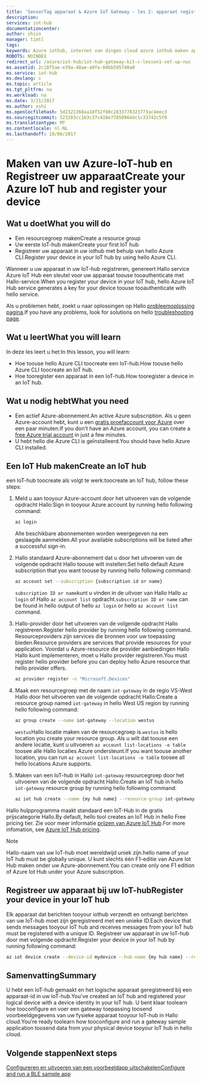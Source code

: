 ```yaml
---
title: 'SensorTag apparaat & Azure IoT Gateway - les 2: apparaat registreren | Microsoft Docs'
description: 
services: iot-hub
documentationcenter: 
author: shizn
manager: timtl
tags: 
keywords: Azure iothub, internet van dingen cloud azure iothub maken apparaat, ti sensortag, ti uitschakelen
ROBOTS: NOINDEX
redirect_url: /azure/iot-hub/iot-hub-gateway-kit-c-lesson1-set-up-nuc
ms.assetid: 2c18f5ae-e39a-48ae-a9fe-04bb595740a0
ms.service: iot-hub
ms.devlang: c
ms.topic: article
ms.tgt_pltfrm: na
ms.workload: na
ms.date: 3/21/2017
ms.author: xshi
ms.openlocfilehash: 5d2322268aa18f52f60c2833778323773ac4eec3
ms.sourcegitcommit: 523283cc1b3c37c428e77850964dc1c33742c5f0
ms.translationtype: MT
ms.contentlocale: nl-NL
ms.lasthandoff: 10/06/2017
---
```

# <a name="create-your-azure-iot-hub-and-register-your-device"></a><span data-ttu-id="4d45d-103">Maken van uw Azure-IoT-hub en Registreer uw apparaat</span><span class="sxs-lookup"><span data-stu-id="4d45d-103">Create your Azure IoT hub and register your device</span></span>

## <a name="what-you-will-do"></a><span data-ttu-id="4d45d-104">Wat u doet</span><span class="sxs-lookup"><span data-stu-id="4d45d-104">What you will do</span></span>

- <span data-ttu-id="4d45d-105">Een resourcegroep maken</span><span class="sxs-lookup"><span data-stu-id="4d45d-105">Create a resource group</span></span>
- <span data-ttu-id="4d45d-106">Uw eerste IoT-hub maken</span><span class="sxs-lookup"><span data-stu-id="4d45d-106">Create your first IoT hub</span></span>
- <span data-ttu-id="4d45d-107">Registreer uw apparaat in uw iothub met behulp van hello Azure CLI.</span><span class="sxs-lookup"><span data-stu-id="4d45d-107">Register your device in your IoT hub by using hello Azure CLI.</span></span> 

<span data-ttu-id="4d45d-108">Wanneer u uw apparaat in uw IoT-hub registreren, genereert Hallo service Azure IoT Hub een sleutel voor uw apparaat toouse tooauthenticate met Hallo-service.</span><span class="sxs-lookup"><span data-stu-id="4d45d-108">When you register your device in your IoT hub, hello Azure IoT Hub service generates a key for your device toouse tooauthenticate with hello service.</span></span> 

<span data-ttu-id="4d45d-109">Als u problemen hebt, zoekt u naar oplossingen op Hallo [probleemoplossing pagina](iot-hub-gateway-kit-c-troubleshooting.md).</span><span class="sxs-lookup"><span data-stu-id="4d45d-109">If you have any problems, look for solutions on hello [troubleshooting page](iot-hub-gateway-kit-c-troubleshooting.md).</span></span>

## <a name="what-you-will-learn"></a><span data-ttu-id="4d45d-110">Wat u leert</span><span class="sxs-lookup"><span data-stu-id="4d45d-110">What you will learn</span></span>

<span data-ttu-id="4d45d-111">In deze les leert u het:</span><span class="sxs-lookup"><span data-stu-id="4d45d-111">In this lesson, you will learn:</span></span>

- <span data-ttu-id="4d45d-112">Hoe toouse hello Azure CLI toocreate een IoT-hub.</span><span class="sxs-lookup"><span data-stu-id="4d45d-112">How toouse hello Azure CLI toocreate an IoT hub.</span></span>
- <span data-ttu-id="4d45d-113">Hoe tooregister een apparaat in een IoT-hub.</span><span class="sxs-lookup"><span data-stu-id="4d45d-113">How tooregister a device in an IoT hub.</span></span>

## <a name="what-you-need"></a><span data-ttu-id="4d45d-114">Wat u nodig hebt</span><span class="sxs-lookup"><span data-stu-id="4d45d-114">What you need</span></span>

- <span data-ttu-id="4d45d-115">Een actief Azure-abonnement.</span><span class="sxs-lookup"><span data-stu-id="4d45d-115">An active Azure subscription.</span></span> <span data-ttu-id="4d45d-116">Als u geen Azure-account hebt, kunt u een [gratis proefaccount voor Azure](http://azure.microsoft.com/pricing/free-trial/) over een paar minuten.</span><span class="sxs-lookup"><span data-stu-id="4d45d-116">If you don't have an Azure account, you can create a [free Azure trial account](http://azure.microsoft.com/pricing/free-trial/) in just a few minutes.</span></span>
- <span data-ttu-id="4d45d-117">U hebt hello die Azure CLI is geïnstalleerd.</span><span class="sxs-lookup"><span data-stu-id="4d45d-117">You should have hello Azure CLI installed.</span></span>

## <a name="create-an-iot-hub"></a><span data-ttu-id="4d45d-118">Een IoT Hub maken</span><span class="sxs-lookup"><span data-stu-id="4d45d-118">Create an IoT hub</span></span>

<span data-ttu-id="4d45d-119">een IoT-hub toocreate als volgt te werk:</span><span class="sxs-lookup"><span data-stu-id="4d45d-119">toocreate an IoT hub, follow these steps:</span></span>

1. <span data-ttu-id="4d45d-120">Meld u aan tooyour Azure-account door het uitvoeren van de volgende opdracht Hallo:</span><span class="sxs-lookup"><span data-stu-id="4d45d-120">Sign in tooyour Azure account by running hello following command:</span></span>

   ```bash
   az login
   ```

   <span data-ttu-id="4d45d-121">Alle beschikbare abonnementen worden weergegeven na een geslaagde aanmelden.</span><span class="sxs-lookup"><span data-stu-id="4d45d-121">All your available subscriptions will be listed after a successful sign-in.</span></span>

2. <span data-ttu-id="4d45d-122">Hallo standaard Azure-abonnement dat u door het uitvoeren van de volgende opdracht Hallo toouse wilt instellen:</span><span class="sxs-lookup"><span data-stu-id="4d45d-122">Set hello default Azure subscription that you want toouse by running hello following command:</span></span>

   ```bash
   az account set --subscription {subscription id or name}
   ```

   <span data-ttu-id="4d45d-123">`subscription ID or name`kunt u vinden in de uitvoer van Hallo Hallo `az login` of Hallo `az account list` opdracht.</span><span class="sxs-lookup"><span data-stu-id="4d45d-123">`subscription ID or name` can be found in hello output of hello `az login` or hello `az account list` command.</span></span>

3. <span data-ttu-id="4d45d-124">Hallo-provider door het uitvoeren van de volgende opdracht Hallo registreren.</span><span class="sxs-lookup"><span data-stu-id="4d45d-124">Register hello provider by running hello following command.</span></span> <span data-ttu-id="4d45d-125">Resourceproviders zijn services die bronnen voor uw toepassing bieden.</span><span class="sxs-lookup"><span data-stu-id="4d45d-125">Resource providers are services that provide resources for your application.</span></span> <span data-ttu-id="4d45d-126">Voordat u Azure-resource die provider aanbiedingen Hallo Hallo kunt implementeren, moet u Hallo provider registreren.</span><span class="sxs-lookup"><span data-stu-id="4d45d-126">You must register hello provider before you can deploy hello Azure resource that hello provider offers.</span></span>

   ```bash
   az provider register -n "Microsoft.Devices"
   ```

4. <span data-ttu-id="4d45d-127">Maak een resourcegroep met de naam `iot-gateway` in de regio VS-West Hallo door het uitvoeren van de volgende opdracht Hallo:</span><span class="sxs-lookup"><span data-stu-id="4d45d-127">Create a resource group named `iot-gateway` in hello West US region by running hello following command:</span></span>

   ```bash
   az group create --name iot-gateway --location westus
   ```
   
   <span data-ttu-id="4d45d-128">`westus`Hallo locatie maken van de resourcegroep is.</span><span class="sxs-lookup"><span data-stu-id="4d45d-128">`westus` is hello location you create your resource group.</span></span> <span data-ttu-id="4d45d-129">Als u wilt dat toouse een andere locatie, kunt u uitvoeren `az account list-locations -o table` toosee alle Hallo locaties Azure ondersteunt.</span><span class="sxs-lookup"><span data-stu-id="4d45d-129">If you want toouse another location, you can run `az account list-locations -o table` toosee all hello locations Azure supports.</span></span>

5. <span data-ttu-id="4d45d-130">Maken van een IoT-hub in Hallo `iot-gateway` resourcegroep door het uitvoeren van de volgende opdracht Hallo:</span><span class="sxs-lookup"><span data-stu-id="4d45d-130">Create an IoT hub in hello `iot-gateway` resource group by running hello following command:</span></span>

   ```bash
   az iot hub create --name {my hub name} --resource-group iot-gateway
   ```

<span data-ttu-id="4d45d-131">Hallo hulpprogramma maakt standaard een IoT-Hub in de gratis prijscategorie Hallo.</span><span class="sxs-lookup"><span data-stu-id="4d45d-131">By default, hello tool creates an IoT Hub in hello Free pricing tier.</span></span> <span data-ttu-id="4d45d-132">Zie voor meer informatie [prijzen van Azure IoT Hub](https://azure.microsoft.com/pricing/details/iot-hub/).</span><span class="sxs-lookup"><span data-stu-id="4d45d-132">For more infomation, see [Azure IoT Hub pricing](https://azure.microsoft.com/pricing/details/iot-hub/).</span></span>

> [!NOTE]
> <span data-ttu-id="4d45d-133">Hallo-naam van uw IoT-hub moet wereldwijd uniek zijn.</span><span class="sxs-lookup"><span data-stu-id="4d45d-133">hello name of your IoT hub must be globally unique.</span></span> <span data-ttu-id="4d45d-134">U kunt slechts één F1-editie van Azure Iot Hub maken onder uw Azure-abonnement.</span><span class="sxs-lookup"><span data-stu-id="4d45d-134">You can create only one F1 edition of Azure Iot Hub under your Azure subscription.</span></span>

## <a name="register-your-device-in-your-iot-hub"></a><span data-ttu-id="4d45d-135">Registreer uw apparaat bij uw IoT-hub</span><span class="sxs-lookup"><span data-stu-id="4d45d-135">Register your device in your IoT hub</span></span>

<span data-ttu-id="4d45d-136">Elk apparaat dat berichten tooyour iothub verzendt en ontvangt berichten van uw IoT-hub moet zijn geregistreerd met een unieke ID.</span><span class="sxs-lookup"><span data-stu-id="4d45d-136">Each device that sends messages tooyour IoT hub and receives messages from your IoT hub must be registered with a unique ID.</span></span>
<span data-ttu-id="4d45d-137">Registreer uw apparaat in uw IoT-hub door met volgende opdracht:</span><span class="sxs-lookup"><span data-stu-id="4d45d-137">Register your device in your IoT hub by running following command:</span></span>

```bash
az iot device create --device-id mydevice --hub-name {my hub name} --resource-group iot-gateway
```

## <a name="summary"></a><span data-ttu-id="4d45d-138">Samenvatting</span><span class="sxs-lookup"><span data-stu-id="4d45d-138">Summary</span></span>

<span data-ttu-id="4d45d-139">U hebt een IoT-hub gemaakt en het logische apparaat geregistreerd bij een apparaat-id in uw IoT-hub.</span><span class="sxs-lookup"><span data-stu-id="4d45d-139">You've created an IoT hub and registered your logical device with a device identity in your IoT hub.</span></span> <span data-ttu-id="4d45d-140">U bent klaar toolearn hoe tooconfigure en voer een gateway toepassing toosend voorbeeldgegevens van uw fysieke apparaat tooyour IoT-hub in Hallo cloud.</span><span class="sxs-lookup"><span data-stu-id="4d45d-140">You're ready toolearn how tooconfigure and run a gateway sample application toosend data from your physical device tooyour IoT hub in hello cloud.</span></span>

## <a name="next-steps"></a><span data-ttu-id="4d45d-141">Volgende stappen</span><span class="sxs-lookup"><span data-stu-id="4d45d-141">Next steps</span></span>
[<span data-ttu-id="4d45d-142">Configureren en uitvoeren van een voorbeeldapp uitschakelen</span><span class="sxs-lookup"><span data-stu-id="4d45d-142">Configure and run a BLE sample app</span></span>](iot-hub-gateway-kit-c-lesson3-configure-ble-app.md)
